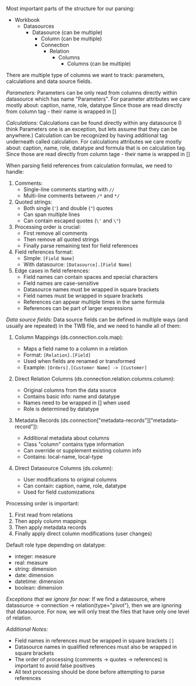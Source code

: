 Most important parts of the structure for our parsing:

- Workbook
  - Datasources
    - Datasource (can be multiple)
      - Column (can be multiple)
      - Connection
        - Relation
          - Columns
            - Columns (can be multiple)

There are multiple type of columns we want to track: parameters, calculations and data source fields.

_Parameters:_
Parameters can be only read from columns directly within datasource which has name "Parameters".
For parameter attributes we care mostly about: caption, name, role, datatype
Since those are read directly from column tag - their name is wrapped in []

_Calculations:_
Calculations can be found directly within any datasource (I think Parameters one is an exception, but lets assume that they can be anywhere.)
Calculation can be recognized by having additional tag underneath called calculation.
For calculations attributes we care mostly about: caption, name, role, datatype and formula that is on calculation tag.
Since those are read directly from column tage - their name is wrapped in []

When parsing field references from calculation formulas, we need to handle:

1. Comments:
   - Single-line comments starting with `//`
   - Multi-line comments between `/*` and `*/`
2. Quoted strings:
   - Both single (`'`) and double (`"`) quotes
   - Can span multiple lines
   - Can contain escaped quotes (`\'` and `\"`)
3. Processing order is crucial:
   - First remove all comments
   - Then remove all quoted strings
   - Finally parse remaining text for field references
4. Field references format:
   - Simple: `[Field Name]`
   - With datasource: `[Datasource].[Field Name]`
5. Edge cases in field references:
   - Field names can contain spaces and special characters
   - Field names are case-sensitive
   - Datasource names must be wrapped in square brackets
   - Field names must be wrapped in square brackets
   - References can appear multiple times in the same formula
   - References can be part of larger expressions

_Data source fields:_
Data source fields can be defined in multiple ways (and usually are repeated) in the TWB file, and we need to handle all of them:

1. Column Mappings (ds.connection.cols.map):

   - Maps a field name to a column in a relation
   - Format: `[Relation].[Field]`
   - Used when fields are renamed or transformed
   - Example: `[Orders].[Customer Name] -> [Customer]`

2. Direct Relation Columns (ds.connection.relation.columns.column):

   - Original columns from the data source
   - Contains basic info: name and datatype
   - Names need to be wrapped in [] when used
   - Role is determined by datatype

3. Metadata Records (ds.connection["metadata-records"]["metadata-record"]):

   - Additional metadata about columns
   - Class "column" contains type information
   - Can override or supplement existing column info
   - Contains: local-name, local-type

4. Direct Datasource Columns (ds.column):
   - User modifications to original columns
   - Can contain: caption, name, role, datatype
   - Used for field customizations

Processing order is important:

1. First read from relations
2. Then apply column mappings
3. Then apply metadata records
4. Finally apply direct column modifications (user changes)

Default role type depending on datatype:

- integer: measure
- real: measure
- string: dimension
- date: dimension
- datetime: dimension
- boolean: dimension

_Exceptions that we ignore for now:_
If we find a datasource, where datasource -> connection -> relation(type="pivot"), then we are ignoring that datasource.
For now, we will only treat the files that have only one level of relation.

_Additional Notes:_

- Field names in references must be wrapped in square brackets `[]`
- Datasource names in qualified references must also be wrapped in square brackets
- The order of processing (comments -> quotes -> references) is important to avoid false positives
- All text processing should be done before attempting to parse references
